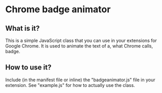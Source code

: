 # Chrome badge animator


## What is it?
This is a simple JavaScript class that you can use in your extensions for Google Chrome.
It is used to animate the text of a, what Chrome calls, badge.

## How to use it?
Include (in the manifest file or inline) the "badgeanimator.js" file in your extension. See "example.js" for how to actually use the class.